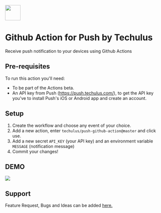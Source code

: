 <img height="50px" src="https://push.techulus.com/img/logo.svg"/>

# Github Action for Push by Techulus
Receive push notification to your devices using Github Actions

## Pre-requisites

To run this action you'll need:

- To be part of the Actions beta.
- An API key from Push (https://push.techulus.com/), to get the API key you've to install Push's iOS or Android app and create an account.

## Setup

1. Create the workflow and choose any event of your choice.
2. Add a new action, enter `techulus/push-github-action@master` and click use.
3. Add a new secret `API_KEY` (your API key) and an environment variable `MESSAGE` (notification message)
4. Commit your changes!

## DEMO

<img src="https://github.com/techulus/push-github-action/blob/master/setup.gif?raw=true"/>

## Support
Feature Request, Bugs and Ideas can be added [here.](https://github.com/techulus/push-github-action/issues)
